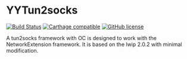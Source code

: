 YYTun2socks
=========
 [![Build Status](https://travis-ci.org/Hmyy/YYTun2Socks.svg?branch=master)](https://travis-ci.org/Hmyy/YYTun2Socks) [![Carthage compatible](https://img.shields.io/badge/Carthage-compatible-4BC51D.svg?style=flat)](https://github.com/Carthage/Carthage) [![GitHub license](https://img.shields.io/badge/license-BSD_3--Clause-blue.svg)](https://github.com/Hmyy/YYTun2Socks/blob/master/LICENSEd)
 
 A tun2socks framework with OC is designed to work with the NetworkExtension framework. It is based on the lwip 2.0.2 with minimal modification.
